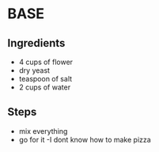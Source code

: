 # BASE

## Ingredients
- 4 cups of flower
- dry yeast
- teaspoon of salt
- 2 cups of water

## Steps
- mix everything
- go for it
 -I dont know how to make pizza